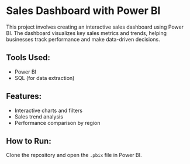 # Sales Dashboard with Power BI
This project involves creating an interactive sales dashboard using Power BI. The dashboard visualizes key sales metrics and trends, helping businesses track performance and make data-driven decisions.
  
## Tools Used:
- Power BI
- SQL (for data extraction)
  
## Features:
- Interactive charts and filters
- Sales trend analysis
- Performance comparison by region
  
## How to Run:
Clone the repository and open the `.pbix` file in Power BI.
